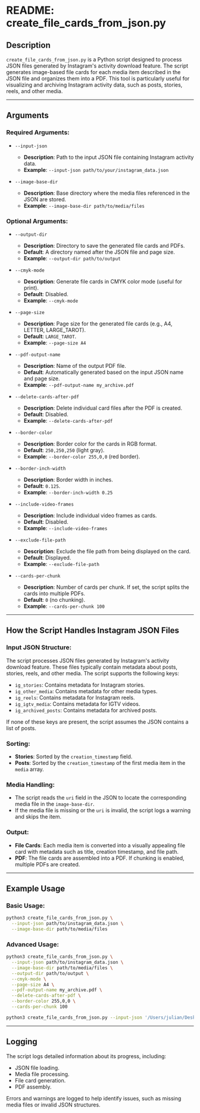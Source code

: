 # README: create_file_cards_from_json.py

## Description
`create_file_cards_from_json.py` is a Python script designed to process JSON files generated by Instagram's activity download feature. The script generates image-based file cards for each media item described in the JSON file and organizes them into a PDF. This tool is particularly useful for visualizing and archiving Instagram activity data, such as posts, stories, reels, and other media.

---

## Arguments

### Required Arguments:
- `--input-json`
  - **Description**: Path to the input JSON file containing Instagram activity data.
  - **Example**: `--input-json path/to/your/instagram_data.json`

- `--image-base-dir`
  - **Description**: Base directory where the media files referenced in the JSON are stored.
  - **Example**: `--image-base-dir path/to/media/files`

### Optional Arguments:
- `--output-dir`
  - **Description**: Directory to save the generated file cards and PDFs.
  - **Default**: A directory named after the JSON file and page size.
  - **Example**: `--output-dir path/to/output`

- `--cmyk-mode`
  - **Description**: Generate file cards in CMYK color mode (useful for print).
  - **Default**: Disabled.
  - **Example**: `--cmyk-mode`

- `--page-size`
  - **Description**: Page size for the generated file cards (e.g., A4, LETTER, LARGE_TAROT).
  - **Default**: `LARGE_TAROT`.
  - **Example**: `--page-size A4`

- `--pdf-output-name`
  - **Description**: Name of the output PDF file.
  - **Default**: Automatically generated based on the input JSON name and page size.
  - **Example**: `--pdf-output-name my_archive.pdf`

- `--delete-cards-after-pdf`
  - **Description**: Delete individual card files after the PDF is created.
  - **Default**: Disabled.
  - **Example**: `--delete-cards-after-pdf`

- `--border-color`
  - **Description**: Border color for the cards in RGB format.
  - **Default**: `250,250,250` (light gray).
  - **Example**: `--border-color 255,0,0` (red border).

- `--border-inch-width`
  - **Description**: Border width in inches.
  - **Default**: `0.125`.
  - **Example**: `--border-inch-width 0.25`

- `--include-video-frames`
  - **Description**: Include individual video frames as cards.
  - **Default**: Disabled.
  - **Example**: `--include-video-frames`

- `--exclude-file-path`
  - **Description**: Exclude the file path from being displayed on the card.
  - **Default**: Displayed.
  - **Example**: `--exclude-file-path`

- `--cards-per-chunk`
  - **Description**: Number of cards per chunk. If set, the script splits the cards into multiple PDFs.
  - **Default**: `0` (no chunking).
  - **Example**: `--cards-per-chunk 100`

---

## How the Script Handles Instagram JSON Files

### Input JSON Structure:
The script processes JSON files generated by Instagram's activity download feature. These files typically contain metadata about posts, stories, reels, and other media. The script supports the following keys:

- `ig_stories`: Contains metadata for Instagram stories.
- `ig_other_media`: Contains metadata for other media types.
- `ig_reels`: Contains metadata for Instagram reels.
- `ig_igtv_media`: Contains metadata for IGTV videos.
- `ig_archived_posts`: Contains metadata for archived posts.

If none of these keys are present, the script assumes the JSON contains a list of posts.

### Sorting:
- **Stories**: Sorted by the `creation_timestamp` field.
- **Posts**: Sorted by the `creation_timestamp` of the first media item in the `media` array.

### Media Handling:
- The script reads the `uri` field in the JSON to locate the corresponding media file in the `image-base-dir`.
- If the media file is missing or the `uri` is invalid, the script logs a warning and skips the item.

### Output:
- **File Cards**: Each media item is converted into a visually appealing file card with metadata such as title, creation timestamp, and file path.
- **PDF**: The file cards are assembled into a PDF. If chunking is enabled, multiple PDFs are created.

---

## Example Usage

### Basic Usage:
```bash
python3 create_file_cards_from_json.py \
  --input-json path/to/instagram_data.json \
  --image-base-dir path/to/media/files
```

### Advanced Usage:
```bash
python3 create_file_cards_from_json.py \
  --input-json path/to/instagram_data.json \
  --image-base-dir path/to/media/files \
  --output-dir path/to/output \
  --cmyk-mode \
  --page-size A4 \
  --pdf-output-name my_archive.pdf \
  --delete-cards-after-pdf \
  --border-color 255,0,0 \
  --cards-per-chunk 100
```

```bash
python3 create_file_cards_from_json.py --input-json '/Users/julian/Desktop/OMATA_IG_08202025/your_instagram_activity/media/stories.json' --image-base-dir '/Users/julian/Desktop/OMATA_IG_08202025/' --output-dir '/Volumes/Crucial X10/OMATA_IG_08202025/omata-instagram-cards/STORIES/' --page-size 5.75x8.75 --cmyk-mode --delete-cards-after-pdf --border-inch-width 0.15 --border-color '210, 255, 66' --cards-per-chunk 520
```

---

## Logging
The script logs detailed information about its progress, including:
- JSON file loading.
- Media file processing.
- File card generation.
- PDF assembly.

Errors and warnings are logged to help identify issues, such as missing media files or invalid JSON structures.